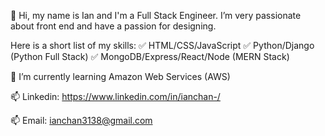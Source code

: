 👋 Hi, my name is Ian and I'm a Full Stack Engineer. I’m very passionate about front end and have a passion for designing.
 
 Here is a short list of my skills:
✅ HTML/CSS/JavaScript
✅ Python/Django (Python Full Stack)
✅ MongoDB/Express/React/Node (MERN Stack)
 
 🌱 I’m currently learning Amazon Web Services (AWS)
 
 📫 Linkedin: https://www.linkedin.com/in/ianchan-/ 
 
 📫 Email: ianchan3138@gmail.com

<!---
ianchan3/ianchan3 is a ✨ special ✨ repository because its `README.md` (this file) appears on your GitHub profile.
You can click the Preview link to take a look at your changes.
--->
